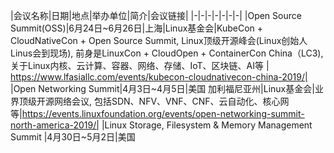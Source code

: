 |会议名称|日期|地点|举办单位|简介|会议链接|
|-|-|-|-|-|-|-|
|Open Source Summit(OSS)|6月24日~6月26日|上海|Linux基金会|KubeCon + CloudNativeCon + Open Source Summit, Linux顶级开源峰会(Linux创始人Linus会到现场), 前身是LinuxCon + CloudOpen + ContainerCon China（LC3), 关于Linux内核、云计算、容器、网络、存储、IoT、区块链、AI等 | https://www.lfasiallc.com/events/kubecon-cloudnativecon-china-2019/|
|Open Networking Summit|4月3日~4月5日|美国 加利福尼亚州|Linux基金会|业界顶级开源网络会议, 包括SDN、NFV、VNF、CNF、云自动化、核心网等|https://events.linuxfoundation.org/events/open-networking-summit-north-america-2019/|
|Linux Storage, Filesystem & Memory Management Summit |4月30日~5月2日|美国 
